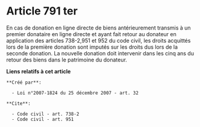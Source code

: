 # Article 791 ter

En cas de donation en ligne directe de biens antérieurement transmis à un premier donataire en ligne directe et ayant fait
retour au donateur en application des articles 738-2,951 et 952 du code civil, les droits acquittés lors de la première
donation sont imputés sur les droits dus lors de la seconde donation. La nouvelle donation doit intervenir dans les cinq ans
du retour des biens dans le patrimoine du donateur.

**Liens relatifs à cet article**

	**Créé par**:

	  - Loi n°2007-1824 du 25 décembre 2007 - art. 32

	**Cite**:

	  - Code civil - art. 738-2
	  - Code civil - art. 951
